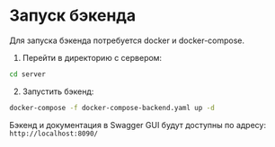 # Запуск бэкенда

Для запуска бэкенда потребуется docker и docker-compose.

1. Перейти в директорию с сервером:

```sh
cd server
```

2. Запустить бэкенд:

```sh
docker-compose -f docker-compose-backend.yaml up -d
```

Бэкенд и документация в Swagger GUI будут доступны по адресу: `http://localhost:8090/`
